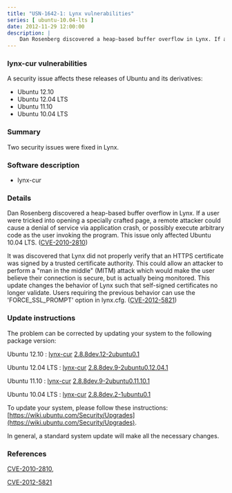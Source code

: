 ```yaml
---
title: "USN-1642-1: Lynx vulnerabilities"
series: [ ubuntu-10.04-lts ]
date: 2012-11-29 12:00:00
description: |
    Dan Rosenberg discovered a heap-based buffer overflow in Lynx. If a user were tricked into opening a specially crafted page, a remote attacker could cause a denial of service via application crash, or possibly execute arbitrary code as the user invoking the program. This issue only affected Ubuntu 10.04 LTS. ([CVE-2010-2810](http://people.ubuntu.com/~ubuntu-security/cve/CVE-2010-2810))
--- 
```

 
### lynx-cur vulnerabilities

A security issue affects these releases of Ubuntu and its derivatives:

* Ubuntu 12.10
* Ubuntu 12.04 LTS
* Ubuntu 11.10
* Ubuntu 10.04 LTS

### Summary

Two security issues were fixed in Lynx. 

### Software description

* lynx-cur 

### Details

Dan Rosenberg discovered a heap-based buffer overflow in Lynx. If a user were tricked into opening a specially crafted page, a remote attacker could cause a denial of service via application crash, or possibly execute arbitrary code as the user invoking the program. This issue only affected Ubuntu 10.04 LTS. ([CVE-2010-2810](http://people.ubuntu.com/~ubuntu-security/cve/CVE-2010-2810))

It was discovered that Lynx did not properly verify that an HTTPS certificate was signed by a trusted certificate authority. This could allow an attacker to perform a &quot;man in the middle&quot; (MITM) attack which would make the user believe their connection is secure, but is actually being monitored. This update changes the behavior of Lynx such that self-signed certificates no longer validate. Users requiring the previous behavior can use the &#39;FORCE_SSL_PROMPT&#39; option in lynx.cfg. ([CVE-2012-5821](http://people.ubuntu.com/~ubuntu-security/cve/CVE-2012-5821)) 

### Update instructions

The problem can be corrected by updating your system to the following package version:

Ubuntu 12.10
 : [lynx-cur](https://launchpad.net/ubuntu/+source/lynx-cur) <span> [2.8.8dev.12-2ubuntu0.1](https://launchpad.net/ubuntu/+source/lynx-cur/2.8.8dev.12-2ubuntu0.1) </span> 

Ubuntu 12.04 LTS
 : [lynx-cur](https://launchpad.net/ubuntu/+source/lynx-cur) <span> [2.8.8dev.9-2ubuntu0.12.04.1](https://launchpad.net/ubuntu/+source/lynx-cur/2.8.8dev.9-2ubuntu0.12.04.1) </span> 

Ubuntu 11.10
 : [lynx-cur](https://launchpad.net/ubuntu/+source/lynx-cur) <span> [2.8.8dev.9-2ubuntu0.11.10.1](https://launchpad.net/ubuntu/+source/lynx-cur/2.8.8dev.9-2ubuntu0.11.10.1) </span> 

Ubuntu 10.04 LTS
 : [lynx-cur](https://launchpad.net/ubuntu/+source/lynx-cur) <span> [2.8.8dev.2-1ubuntu0.1](https://launchpad.net/ubuntu/+source/lynx-cur/2.8.8dev.2-1ubuntu0.1) </span> 

To update your system, please follow these instructions: [https://wiki.ubuntu.com/Security/Upgrades](https://wiki.ubuntu.com/Security/Upgrades).

In general, a standard system update will make all the necessary changes. 

### References

 [CVE-2010-2810](http://people.ubuntu.com/~ubuntu-security/cve/CVE-2010-2810), 

 [CVE-2012-5821](http://people.ubuntu.com/~ubuntu-security/cve/CVE-2012-5821)
 
